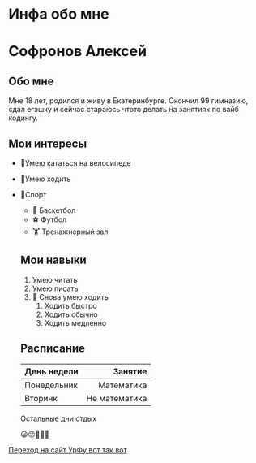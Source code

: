 # Инфа обо мне
# Софронов Алексей
## Обо мне
Мне 18 лет, родился и живу в Екатеринбурге. Окончил 99 гимназию, сдал егэшку и сейчас стараюсь чтото делать на занятиях по вайб кодингу.
## Мои интересы
- 🚴Умею кататься на велосипеде
- 🚶Умею ходить
- 🏅Спорт
    - 🏀 Баскетбол
    - ⚽ Футбол
    - 🏋️ Тренажнерный зал
  ## Мои навыки
  1. Умею читать
  2. Умею писать
  3. 🚶 Снова умею ходить
     1. Ходить быстро
     2. Ходить обычно
     3. Ходить медленно
  ## Расписание
  | День недели | Занятие |
  |:------------|--------:|
  |Понедельник  | Математика|
  | Вторинк     | Не математика|

  Остальные дни отдых

  😀😜😵‍💫🚀


[Переход на сайт УрФу вот так вот](https://urfu.ru/ru/)
  

  
